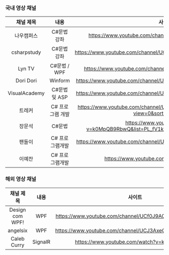 ### 국내 영상 채널 

| 채널 제목 | 내용 | 사이트 |
|:--------:|:--------:|:--------:|
|    나우캠퍼스  | C#문법 강좌         | https://www.youtube.com/channel/UCl65-Jpz6rSkrZdxagpHQfg      |    
|    csharpstudy  | C#문법 강좌         | https://www.youtube.com/channel/UCkIhrkRWbv96DQF9OLs6KYg/featured |    
|    Lyn TV  | C#문법 / WPF        | https://www.youtube.com/channel/UCi0AcmKGMkNyTC20b5aNkaQ |    
|    Dori Dori | Winform        |https://www.youtube.com/channel/UCwHgaNnrsqAyoCtqd2WbY1w/videos  | 
|    VisualAcademy  | C#문법 및 ASP        |https://www.youtube.com/channel/UCwHgaNnrsqAyoCtqd2WbY1w/videos  | 
|    트레커  | C# 프로그램 개발   | https://www.youtube.com/channel/UCJesFlWv5j9i_vUFB-4R5pw/videos?view=0&sort=p&shelf_id=2 | 
|    장문석  | C#문법  | https://www.youtube.com/watch?v=k0MpQB9RbwQ&list=PL_fV1knZRgi5Tv_MtUPFWlkWsw6k2ZjZu | 
|    팬돌이  | C# 프로그램개발  | https://www.youtube.com/channel/UCuTW2a9b8uuX1RaPFB-QMg/videos | 
|    이예찬  | C# 프로그램개발  | https://www.youtube.com/watch?v=hoWKi7O7uqQ | 

### 해외 영상 채널 

| 채널 제목 | 내용 | 사이트 |
|:--------:|:--------:|:--------:|
| Design com WPF! | WPF    | https://www.youtube.com/channel/UCf0J9AO-KeLEkBe3ZpVpfKQ |    
| angelsix | WPF    | https://www.youtube.com/channel/UCJ3AxeCHGPZkMi3kRfCuiHw |
| Caleb Curry | SignalR    | https://www.youtube.com/watch?v=kr8uHeNjOKw |


